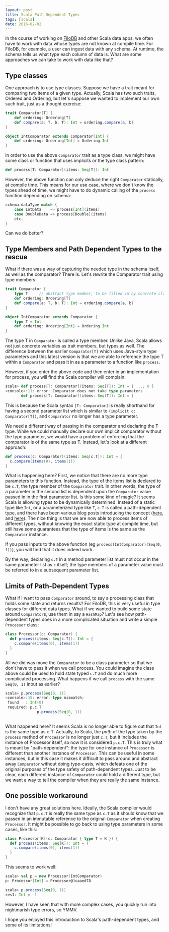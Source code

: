 ```yaml
---
layout: post
title: Scala Path Dependent Types
tags: [scala]
date: 2016-02-02
---
```


In the course of working on [FiloDB](http://github.com/tuplejump/FiloDB) and other Scala data apps, we often have to work with data whose types are not known at compile time.  For FiloDB, for example, a user can ingest data with any schema.  At runtime, the schema tells us what type each column of data is.  What are some approaches we can take to work with data like that?

## Type classes

One approach is to use type classes.  Suppose we have a trait meant for comparing two items of a given type.  Actually, Scala has two such traits, Ordered and Ordering, but let's suppose we wanted to implement our own such trait, just as a thought exercise:

```scala
trait Comparator[T] {
    def ordering: Ordering[T]
    def compare(a: T, b: T): Int = ordering.compare(a, b)
}

object IntComparator extends Comparator[Int] {
    def ordering: Ordering[Int] = Ordering.Int
}
```

In order to use the above `Comparator` trait as a type class, we might have some class or function that uses implicits or the type class pattern:

```scala
def process[T: Comparator](items: Seq[T]): Int
```

However, the above function can only deduce the right `Comparator` statically, at compile time.  This means for our use case, where we don't know the types ahead of time, we might have to do dynamic calling of the `process` function depending on schema:

```scala
schema.dataType match {
    case IntData    => process[Int](items)
    case DoubleData => process[Double](items)
    etc.
}
```

Can we do better?

## Type Members and Path Dependent Types to the rescue

What if there was a way of capturing the needed type in the schema itself, as well as the comparator?  There is.  Let's rewrite the Comparator trait using type members:

```scala
trait Comparator {
    type T     // abstract type member, to be filled in by concrete classes
    def ordering: Ordering[T]
    def compare(a: T, b: T): Int = ordering.compare(a, b)
}

object IntComparator extends Comparator {
    type T = Int
    def ordering: Ordering[Int] = Ordering.Int
}
```

The type T in `Comparator` is called a type member.  Unlike Java, Scala allows not just concrete variables as trait members, but types as well.  The difference between the earlier `Comparator[T]` which uses Java-style type parameters and this latest version is that we are able to reference the type T within a `Comparator` and pass it in as a parameter to a function like `process`.

However, if you enter the above code and then enter in an implementation for process, you will find the Scala compiler will complain:

```scala
scala> def process[T: Comparator](items: Seq[T]): Int = { ...; 0 }
<console>:11: error: Comparator does not take type parameters
       def process[T: Comparator](items: Seq[T]): Int = {
```

This is because the Scala syntax `[T: Comparator]` is really shorthand for having a second parameter list which is similar to `(implicit c: Comparator[T])`, and `Comparator` no longer has a type parameter.

We need a different way of passing in the comparator and declaring the T type.  While we could manually declare our own implicit comparator without the type parameter, we would have a problem of enforcing that the comparator is of the same type as T.  Instead, let's look at a different approach:

```scala
def process(c: Comparator)(items: Seq[c.T]): Int = {
  c.compare(items(0), items(1))
}
```

What is happening here?  First, we notice that there are no more type parameters to this function.  Instead, the type of the items list is declared to be `c.T`, the type member of the `Comparator` trait.  In other words, the type of a parameter in the second list is dependent upon the `Comparator` value passed in in the first parameter list.  Is this some kind of magic?  It seems Scala is allowing types to be dynamically determined.  Instead of a static type like `Int`, or a parameterized type like `T`, `c.T` is called a path-dependent type, and there have been various blog posts introducing the concept ([here](http://www.shiftforward.eu/techtalks/2013/02/scala-path-dependent-types-a-real-world-example/), and [here](http://danielwestheide.com/blog/2013/02/13/the-neophytes-guide-to-scala-part-13-path-dependent-types.html)). The nice thing is that we are now able to process items of different types, without knowing the exact static type at compile time, but still have some guarantees that the type of items is the same as the `Comparator` instance.

If you pass inputs to the above function (eg `process(IntComparator)(Seq(0, 1))`), you will find that it does indeed work.

By the way, declaring `c.T` in a method parameter list must not occur in the same parameter list as `c` itself; the type members of a parameter value must be referred to in a subsequent parameter list.

## Limits of Path-Dependent Types

What if I want to pass `Comparator` around, to say a processing class that holds some state and returns results?  For FiloDB, this is very useful in type classes for different data types. What if we wanted to build some state around `Comparator`s, use them in say a `HashMap`?  Let's see how path-dependent types does in a more complicated situation and write a simple `Processor` class:

```scala
class Processor(c: Comparator) {
  def process(items: Seq[c.T]): Int = {
    c.compare(items(0), items(1))
  }
}
```

All we did was move the `Comparator` to be a class parameter so that we don't have to pass it when we call process.  You could imagine the class above could be used to hold state typed `c.T` and do much more complicated processing.  What happens if we call `process` with the same `Seq(0, 1)` input as earlier?

```scala
scala> p.process(Seq(0, 1))
<console>:15: error: type mismatch;
 found   : Int(0)
 required: p.c.T
              p.process(Seq(0, 1))
                            ^
```

What happened here?  It seems Scala is no longer able to figure out that `Int` is the same type as `c.T`.  Actually, to Scala, the *path* of the type taken by the `process` method of `Processor` is no longer just `c.T`, but it includes the instance of Processor itself, so now it is considered `p.c.T`.  This is truly what is meant by "path-dependent": the type for one instance of `Processor` is different than another instance of `Processor`.  This can be useful in some instances, but in this case it makes it difficult to pass around and abstract away `Comparator` without doing type-casts, which defeats one of the original purposes of the type safety of path-dependent types.  Just to be clear, each different instance of `Comparator` could hold a different type, but we want a way to tell the compiler when they are really the same instance.

## One possible workaround

I don't have any great solutions here.  Ideally, the Scala compiler would recognize that `p.c.T` is really the same type as `c.T` as it should know that we passed in an immutable reference to the original `Comparator` when creating `Processor`.  It might be possible to go back to using type parameters in some cases, like this:

```scala
class Processor[K](c: Comparator { type T = K }) {
  def process(items: Seq[K]): Int = {
    c.compare(items(0), items(1))
  }
}
```

This seems to work well:

```scala
scala> val p = new Processor(IntComparator)
p: Processor[Int] = Processor@3caaed78

scala> p.process(Seq(0, 1))
res1: Int = -1
```

However, I have seen that with more complex cases, you quickly run into nightmarish type errors, so YMMV.

I hope you enjoyed this introduction to Scala's path-dependent types, and some of its limitations!